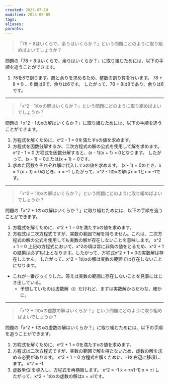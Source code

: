 ```yaml
---
created: 2023-07-10
modified: 2024-08-05
tags: 
aliases: 
parents: 
---
```

>「78 ÷ 8はいくらで、余りはいくらか？」という問題にどのように取り組めばよいでしょうか？

問題の「78 ÷ 8はいくらで、余りはいくらか？」に取り組むためには、以下の手順を追うことができます。
1. 78を8で割ります。商と余りを求めるため、整数の割り算を行います。 78 ÷ 8 = 9 … 6
    商は9で、余りは6です。
したがって、78 ÷ 8は9であり、余りは6です。

___
>「x^2 - 1のxの解はいくらか？」という問題にどのように取り組めばよいでしょうか？

問題の「x^2 - 1のxの解はいくらか？」に取り組むためには、以下の手順を追うことができます。
1. 方程式を解くために、x^2 - 1 = 0を満たすxの値を求めます。
2. 方程式を因数分解するか、二次方程式の解の公式を使用して解を求めます。
    x^2 - 1 = 0
    方程式を因数分解すると、(x - 1)(x + 1) = 0となります。 したがって、(x - 1) = 0または(x + 1) = 0です。
3. 求めた因数をそれぞれ解に代入してxの値を求めます。
    (x - 1) = 0のとき、x = 1 (x + 1) = 0のとき、x = -1
したがって、x^2 - 1のxの解はx = 1とx = -1です。

___
>「x^2 + 1のxの解はいくらか？」という問題にどのように取り組めばよいでしょうか？

問題の「x^2 + 1のxの解はいくらか？」に取り組むためには、以下の手順を追うことができます。
1. 方程式を解くために、x^2 + 1 = 0を満たすxの値を求めます。
2. 方程式は二次方程式ですが、実数の範囲で解を持ちません。これは、二次方程式の解の公式を使用しても実数の解が存在しないことを意味します。
    x^2 + 1 = 0
    上記の方程式において、x^2の項は常に非負の値をとるため、x^2 + 1の結果は必ず1以上となります。したがって、方程式x^2 + 1 = 0の実数解は存在しません。
したがって、x^2 + 1のxの解は実数の範囲では存在しないことになります。

- これが一番びっくりした。答えは実数の範囲に存在しないことを見事にはじき出している。
	- 予想していたのは虚数解（i）だけれど、まずは実数解からだわな、確かに。

___
>「x^2 + 1のxの虚数の解はいくらか？」という問題にどのように取り組めばよいでしょうか？

問題の「x^2 + 1のxの虚数の解はいくらか？」に取り組むためには、以下の手順を追うことができます。
1. 方程式を解くために、x^2 + 1 = 0を満たすxの値を求めます。
2. 方程式は二次方程式ですが、実数の範囲で解を持たないため、虚数の解を求める必要があります。
    x^2 + 1 = 0
    方程式を解くために、-1を右辺に移項します。
    x^2 = -1
3. 虚数単位iを導入し、方程式を再構築します。
    x^2 = -1 x = ±√(-1) x = ±i
したがって、x^2 + 1のxの虚数の解はx = ±iです。
